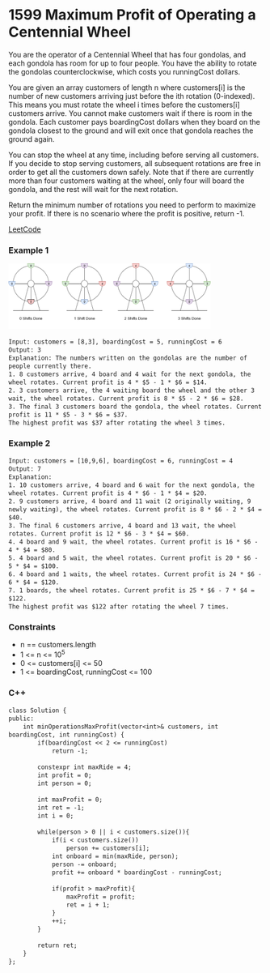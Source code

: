 # 1599 Maximum Profit of Operating a Centennial Wheel

You are the operator of a Centennial Wheel that has four gondolas, and each gondola has room for up to four people. You have the ability to rotate the gondolas counterclockwise, which costs you runningCost dollars.

You are given an array customers of length n where customers[i] is the number of new customers arriving just before the ith rotation (0-indexed). This means you must rotate the wheel i times before the customers[i] customers arrive. You cannot make customers wait if there is room in the gondola. Each customer pays boardingCost dollars when they board on the gondola closest to the ground and will exit once that gondola reaches the ground again.

You can stop the wheel at any time, including before serving all customers. If you decide to stop serving customers, all subsequent rotations are free in order to get all the customers down safely. Note that if there are currently more than four customers waiting at the wheel, only four will board the gondola, and the rest will wait for the next rotation.

Return the minimum number of rotations you need to perform to maximize your profit. If there is no scenario where the profit is positive, return -1.

[LeetCode](https://leetcode.cn/problems/maximum-profit-of-operating-a-centennial-wheel/)

### Example 1

<img src="img/1599.png" width = "400"/>

```
Input: customers = [8,3], boardingCost = 5, runningCost = 6
Output: 3
Explanation: The numbers written on the gondolas are the number of people currently there.
1. 8 customers arrive, 4 board and 4 wait for the next gondola, the wheel rotates. Current profit is 4 * $5 - 1 * $6 = $14.
2. 3 customers arrive, the 4 waiting board the wheel and the other 3 wait, the wheel rotates. Current profit is 8 * $5 - 2 * $6 = $28.
3. The final 3 customers board the gondola, the wheel rotates. Current profit is 11 * $5 - 3 * $6 = $37.
The highest profit was $37 after rotating the wheel 3 times.
```

### Example 2

```
Input: customers = [10,9,6], boardingCost = 6, runningCost = 4
Output: 7
Explanation:
1. 10 customers arrive, 4 board and 6 wait for the next gondola, the wheel rotates. Current profit is 4 * $6 - 1 * $4 = $20.
2. 9 customers arrive, 4 board and 11 wait (2 originally waiting, 9 newly waiting), the wheel rotates. Current profit is 8 * $6 - 2 * $4 = $40.
3. The final 6 customers arrive, 4 board and 13 wait, the wheel rotates. Current profit is 12 * $6 - 3 * $4 = $60.
4. 4 board and 9 wait, the wheel rotates. Current profit is 16 * $6 - 4 * $4 = $80.
5. 4 board and 5 wait, the wheel rotates. Current profit is 20 * $6 - 5 * $4 = $100.
6. 4 board and 1 waits, the wheel rotates. Current profit is 24 * $6 - 6 * $4 = $120.
7. 1 boards, the wheel rotates. Current profit is 25 * $6 - 7 * $4 = $122.
The highest profit was $122 after rotating the wheel 7 times.
```

### Constraints

* n == customers.length
* 1 <= n <= 10<sup>5</sup>
* 0 <= customers[i] <= 50
* 1 <= boardingCost, runningCost <= 100

### C++ 

```
class Solution {
public:
    int minOperationsMaxProfit(vector<int>& customers, int boardingCost, int runningCost) {
        if(boardingCost << 2 <= runningCost)
            return -1;

        constexpr int maxRide = 4;
        int profit = 0;
        int person = 0;

        int maxProfit = 0;
        int ret = -1;
        int i = 0;

        while(person > 0 || i < customers.size()){
            if(i < customers.size())
                person += customers[i];
            int onboard = min(maxRide, person);
            person -= onboard;
            profit += onboard * boardingCost - runningCost;
            
            if(profit > maxProfit){
                maxProfit = profit;
                ret = i + 1;
            }
            ++i;
        }
        
        return ret;
    }
};
```